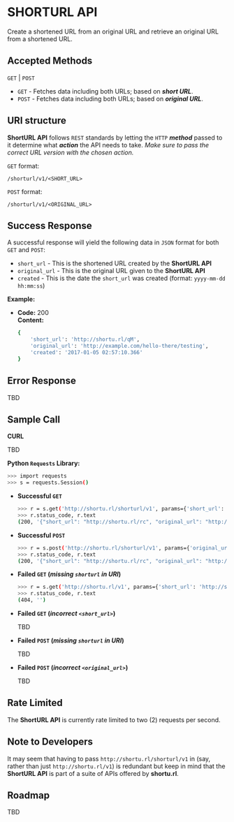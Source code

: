 # SHORTURL API

Create a shortened URL from an original URL and retrieve an original URL from a shortened URL.

## Accepted Methods
  
`GET` | `POST`

- `GET` - Fetches data including both URLs; based on **_short URL_**.
- `POST` - Fetches data including both URLs; based on **_original URL_**.

## URI structure

**ShortURL API** follows `REST` standards by letting the `HTTP` **_method_** passed to it determine what
**_action_** the API needs to take. _Make sure to pass the correct URL version with the chosen action._

`GET` format:

`/shorturl/v1/<SHORT_URL>`

`POST` format:

`/shorturl/v1/<ORIGINAL_URL>`
  
## Success Response
  
A successful response will yield the following data in `JSON` format 
for both `GET` and `POST`:

- `short_url` - This is the shortened URL created by the **ShortURL API**
- `original_url` - This is the original URL given to the **ShortURL API**
- `created` - This is the date the `short_url` was created (format: `yyyy-mm-dd hh:mm:ss`)

**Example:**

* **Code:** 200 <br />
    **Content:**
    ```bash
    {
        'short_url': 'http://shortu.rl/qM',
        'original_url': 'http://example.com/hello-there/testing',
        'created': '2017-01-05 02:57:10.366'
    }
    ```
 
## Error Response

TBD

## Sample Call

**CURL**

TBD

**Python `Requests` Library:**

```bash
>>> import requests
>>> s = requests.Session()
```

- **Successful `GET`**

    ```bash
    >>> r = s.get('http://shortu.rl/shorturl/v1', params={'short_url': 'http://shortu.rl/rc'})
    >>> r.status_code, r.text
    (200, '{"short_url": "http://shortu.rl/rc", "original_url": "http://www.somedomain.com/this/long/url/string/?param=testing&another=yep", "created": "2017-01-05 11:24:08.519"}')
    ```

- **Successful `POST`**

    ```bash
    >>> r = s.post('http://shortu.rl/shorturl/v1', params={'original_url': 'http://www.somedomain.com/this/long/url/string/?param=testing&another=yep'})
    >>> r.status_code, r.text
    (200, '{"short_url": "http://shortu.rl/rc", "original_url": "http://www.somedomain.com/this/long/url/string/?param=testing&another=yep", "created": "2017-01-05 11:24:08.519"}')
    ```

- **Failed `GET` (_missing `shorturl` in URI_)**

    ```bash
    >>> r = s.get('http://shortu.rl/v1', params={'short_url': 'http://shortu.rl/rc'})
    >>> r.status_code, r.text
    (404, '')

- **Failed `GET` (_incorrect `<short_url>`_)**

    TBD

- **Failed `POST` (_missing `shorturl` in URI_)**

    TBD

- **Failed `POST` (_incorrect `<original_url>`_)**

    TBD

## Rate Limited

The **ShortURL API** is currently rate limited to two (2) requests per second.

## Note to Developers

It may seem that having to pass `http://shortu.rl/shorturl/v1` in (say, rather than just `http://shortu.rl/v1`) is redundant
but keep in mind that the **ShortURL API** is part of a suite of APIs offered by **shortu.rl**.

## Roadmap

TBD
